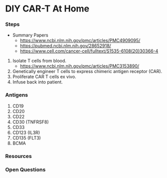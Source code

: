 # DIY CAR-T At Home

### Steps

- Summary Papers
    - https://www.ncbi.nlm.nih.gov/pmc/articles/PMC4909095/
    - https://pubmed.ncbi.nlm.nih.gov/28652918/
    - https://www.cell.com/cancer-cell/fulltext/S1535-6108(20)30366-4

1. Isolate T cells from blood.
    - https://www.ncbi.nlm.nih.gov/pmc/articles/PMC3153890/
2. Genetically engineer T cells to express chimeric antigen receptor (CAR).
3. Proliferate CAR T cells ex vivo.
4. Infuse back into patient. 

### Antigens
1. CD19
2. CD20
3. CD22
4. CD30 (TNFRSF8) 
5. CD33
6. CD123 (IL3R)
7. CD135 (FLT3)
8. BCMA

### Resources


### Open Questions
